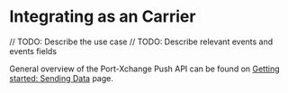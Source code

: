 # Integrating as an Carrier

// TODO: Describe the use case
// TODO: Describe relevant events and events fields

General overview of the Port-Xchange Push API can be found on [Getting started: Sending Data](/sending-data/index.md) page.